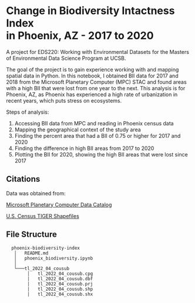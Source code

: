 # Change in Biodiversity Intactness Index <br> in Phoenix, AZ - 2017 to 2020

A project for EDS220: Working with Environmental Datasets for the Masters of Environmental Data Science Program at UCSB. 

The goal of the project is to gain experience working with and mapping spatial data in Python. In this notebook, I obtained BII data for 2017 and 2018 from the Microsoft Planetary Computer (MPC) STAC and found areas with a high BII that were lost from one year to the next. This analysis is for Phoenix, AZ, as Phoenix has experienced a high rate of urbanization in recent years, which puts stress on ecosystems. 

Steps of analysis:

1. Accessing BII data from MPC and reading in Phoenix census data
2. Mapping the geographical context of the study area
3. Finding the percent area that had a BII of 0.75 or higher for 2017 and 2020
4. Finding the difference in high BII areas from 2017 to 2020
5. Plotting the BII for 2020, showing the high BII areas that were lost since 2017

## Citations
Data was obtained from:

[Microsoft Planetary Computer Data Catalog](https://planetarycomputer.microsoft.com/catalog)

[U.S. Census TIGER Shapefiles](https://www.census.gov/cgi-bin/geo/shapefiles/index.php?year=2022&layergroup=County+Subdivisions)

## File Structure

      phoenix-biodiversity-index  
       │   README.md  
       │   phoenix_biodiversity.ipynb      
       │
       └───tl_2022_04_cousub
            │   tl_2022_04_cousub.cpg
            |   tl_2022_04_cousub.dbf
            |   tl_2022_04_cousub.prj
            |   tl_2022_04_cousub.shp
            |   tl_2022_04_cousub.shx

            

